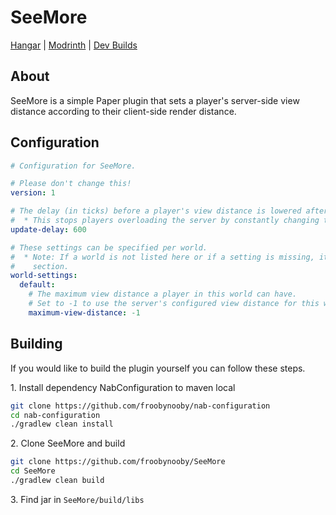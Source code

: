 # SeeMore
[Hangar](https://hangar.papermc.io/froobynooby/SeeMore) | [Modrinth](https://modrinth.com/plugin/seemore) | [Dev Builds](https://ci.froobworld.com/job/SeeMore/)

## About
SeeMore is a simple Paper plugin that sets a player's server-side view distance according to their client-side render distance.

## Configuration

```yaml
# Configuration for SeeMore.

# Please don't change this!
version: 1

# The delay (in ticks) before a player's view distance is lowered after their client settings change.
#  * This stops players overloading the server by constantly changing their view distance.
update-delay: 600

# These settings can be specified per world.
#  * Note: If a world is not listed here or if a setting is missing, it will use the settings listed under the default
#    section.
world-settings:
  default:
    # The maximum view distance a player in this world can have.
    # Set to -1 to use the server's configured view distance for this world.
    maximum-view-distance: -1
```

## Building
If you would like to build the plugin yourself you can follow these steps.

1\. Install dependency NabConfiguration to maven local
```bash
git clone https://github.com/froobynooby/nab-configuration
cd nab-configuration
./gradlew clean install
```
2\. Clone SeeMore and build
```bash
git clone https://github.com/froobynooby/SeeMore
cd SeeMore
./gradlew clean build
```

3\. Find jar in `SeeMore/build/libs`
